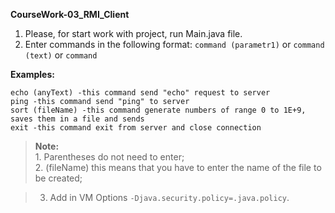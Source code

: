 **CourseWork-03_RMI_Client**

 1. Please, for start work with project, run Main.java file.  
 2. Enter commands in the following format:
`command (parametr1)` or `command (text)` or `command`

**Examples:**

```
echo (anyText) -this command send "echo" request to server
ping -this command send "ping" to server
sort (fileName) -this command generate numbers of range 0 to 1E+9, saves them in a file and sends
exit -this command exit from server and close connection
```
> **Note:** 
> <br />1. Parentheses do not need to enter;<br />
> 2. (fileName) this means that you have to enter the name of the file to be created;

> 3. Add in VM Options `-Djava.security.policy=.java.policy`.
